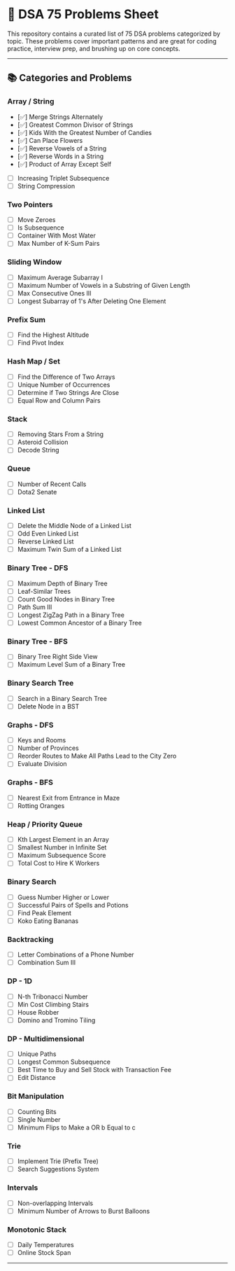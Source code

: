 # 🧠 DSA 75 Problems Sheet

This repository contains a curated list of 75 DSA problems categorized by topic. These problems cover important patterns and are great for coding practice, interview prep, and brushing up on core concepts.

---

## 📚 Categories and Problems

### Array / String
- [✅] Merge Strings Alternately  
- [✅] Greatest Common Divisor of Strings  
- [✅] Kids With the Greatest Number of Candies  
- [✅] Can Place Flowers  
- [✅] Reverse Vowels of a String  
- [✅] Reverse Words in a String  
- [✅] Product of Array Except Self  
- [ ] Increasing Triplet Subsequence  
- [ ] String Compression  

### Two Pointers
- [ ] Move Zeroes  
- [ ] Is Subsequence  
- [ ] Container With Most Water  
- [ ] Max Number of K-Sum Pairs  

### Sliding Window
- [ ] Maximum Average Subarray I  
- [ ] Maximum Number of Vowels in a Substring of Given Length  
- [ ] Max Consecutive Ones III  
- [ ] Longest Subarray of 1's After Deleting One Element  

### Prefix Sum
- [ ] Find the Highest Altitude  
- [ ] Find Pivot Index  

### Hash Map / Set
- [ ] Find the Difference of Two Arrays  
- [ ] Unique Number of Occurrences  
- [ ] Determine if Two Strings Are Close  
- [ ] Equal Row and Column Pairs  

### Stack
- [ ] Removing Stars From a String  
- [ ] Asteroid Collision  
- [ ] Decode String  

### Queue
- [ ] Number of Recent Calls  
- [ ] Dota2 Senate  

### Linked List
- [ ] Delete the Middle Node of a Linked List  
- [ ] Odd Even Linked List  
- [ ] Reverse Linked List  
- [ ] Maximum Twin Sum of a Linked List  

### Binary Tree - DFS
- [ ] Maximum Depth of Binary Tree  
- [ ] Leaf-Similar Trees  
- [ ] Count Good Nodes in Binary Tree  
- [ ] Path Sum III  
- [ ] Longest ZigZag Path in a Binary Tree  
- [ ] Lowest Common Ancestor of a Binary Tree  

### Binary Tree - BFS
- [ ] Binary Tree Right Side View  
- [ ] Maximum Level Sum of a Binary Tree  

### Binary Search Tree
- [ ] Search in a Binary Search Tree  
- [ ] Delete Node in a BST  

### Graphs - DFS
- [ ] Keys and Rooms  
- [ ] Number of Provinces  
- [ ] Reorder Routes to Make All Paths Lead to the City Zero  
- [ ] Evaluate Division  

### Graphs - BFS
- [ ] Nearest Exit from Entrance in Maze  
- [ ] Rotting Oranges  

### Heap / Priority Queue
- [ ] Kth Largest Element in an Array  
- [ ] Smallest Number in Infinite Set  
- [ ] Maximum Subsequence Score  
- [ ] Total Cost to Hire K Workers  

### Binary Search
- [ ] Guess Number Higher or Lower  
- [ ] Successful Pairs of Spells and Potions  
- [ ] Find Peak Element  
- [ ] Koko Eating Bananas  

### Backtracking
- [ ] Letter Combinations of a Phone Number  
- [ ] Combination Sum III  

### DP - 1D
- [ ] N-th Tribonacci Number  
- [ ] Min Cost Climbing Stairs  
- [ ] House Robber  
- [ ] Domino and Tromino Tiling  

### DP - Multidimensional
- [ ] Unique Paths  
- [ ] Longest Common Subsequence  
- [ ] Best Time to Buy and Sell Stock with Transaction Fee  
- [ ] Edit Distance  

### Bit Manipulation
- [ ] Counting Bits  
- [ ] Single Number  
- [ ] Minimum Flips to Make a OR b Equal to c  

### Trie
- [ ] Implement Trie (Prefix Tree)  
- [ ] Search Suggestions System  

### Intervals
- [ ] Non-overlapping Intervals  
- [ ] Minimum Number of Arrows to Burst Balloons  

### Monotonic Stack
- [ ] Daily Temperatures  
- [ ] Online Stock Span  

---

